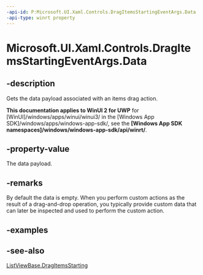 ```yaml
---
-api-id: P:Microsoft.UI.Xaml.Controls.DragItemsStartingEventArgs.Data
-api-type: winrt property
---
```


<!-- Property syntax
public Windows.ApplicationModel.DataTransfer.DataPackage Data { get; }
-->

# Microsoft.UI.Xaml.Controls.DragItemsStartingEventArgs.Data

## -description
Gets the data payload associated with an items drag action.

**This documentation applies to WinUI 2 for UWP** for [WinUI]/windows/apps/winui/winui3/ in the [Windows App SDK]/windows/apps/windows-app-sdk/, see the **[Windows App SDK namespaces]/windows/windows-app-sdk/api/winrt/**.

## -property-value
The data payload.

## -remarks
By default the data is empty. When you perform custom actions as the result of a drag-and-drop operation, you typically provide custom data that can later be inspected and used to perform the custom action.

## -examples

## -see-also
[ListViewBase.DragItemsStarting](listviewbase_dragitemsstarting.md)
